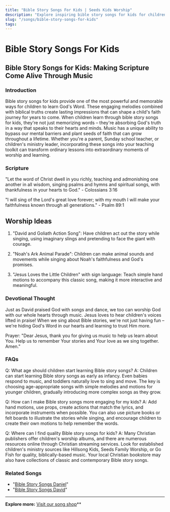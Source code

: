 ```yaml
---
title: "Bible Story Songs For Kids | Seeds Kids Worship"
description: "Explore inspiring bible story songs for kids for children's worship and faith development. Biblical music resources for families and ministry."
slug: "/songs/bible-story-songs-for-kids"
tags:
---
```


# Bible Story Songs For Kids

## Bible Story Songs for Kids: Making Scripture Come Alive Through Music

### Introduction
Bible story songs for kids provide one of the most powerful and memorable ways for children to learn God's Word. These engaging melodies combined with biblical truths create lasting impressions that can shape a child's faith journey for years to come. When children learn through bible story songs for kids, they're not just memorizing words – they're absorbing God's truth in a way that speaks to their hearts and minds. Music has a unique ability to bypass our mental barriers and plant seeds of faith that can grow throughout a lifetime. Whether you're a parent, Sunday school teacher, or children's ministry leader, incorporating these songs into your teaching toolkit can transform ordinary lessons into extraordinary moments of worship and learning.

### Scripture
"Let the word of Christ dwell in you richly, teaching and admonishing one another in all wisdom, singing psalms and hymns and spiritual songs, with thankfulness in your hearts to God." - Colossians 3:16

"I will sing of the Lord's great love forever; with my mouth I will make your faithfulness known through all generations." - Psalm 89:1

## Worship Ideas
1. "David and Goliath Action Song": Have children act out the story while singing, using imaginary slings and pretending to face the giant with courage.

2. "Noah's Ark Animal Parade": Children can make animal sounds and movements while singing about Noah's faithfulness and God's promises.

3. "Jesus Loves the Little Children" with sign language: Teach simple hand motions to accompany this classic song, making it more interactive and meaningful.

### Devotional Thought
Just as David praised God with songs and dance, we too can worship God with our whole hearts through music. Jesus loves to hear children's voices lifted in praise! When we sing about Bible stories, we're not just having fun – we're hiding God's Word in our hearts and learning to trust Him more.

Prayer: "Dear Jesus, thank you for giving us music to help us learn about You. Help us to remember Your stories and Your love as we sing together. Amen."

### FAQs
Q: What age should children start learning Bible story songs?
A: Children can start learning Bible story songs as early as infancy. Even babies respond to music, and toddlers naturally love to sing and move. The key is choosing age-appropriate songs with simple melodies and motions for younger children, gradually introducing more complex songs as they grow.

Q: How can I make Bible story songs more engaging for my kids?
A: Add hand motions, use props, create actions that match the lyrics, and incorporate instruments when possible. You can also use picture books or felt boards to illustrate the stories while singing, and encourage children to create their own motions to help remember the words.

Q: Where can I find quality Bible story songs for kids?
A: Many Christian publishers offer children's worship albums, and there are numerous resources online through Christian streaming services. Look for established children's ministry sources like Hillsong Kids, Seeds Family Worship, or Go Fish for quality, biblically-based music. Your local Christian bookstore may also have collections of classic and contemporary Bible story songs.

### Related Songs

- "[Bible Story Songs Daniel](/songs/bible-story-songs-daniel/)"
- "[Bible Story Songs David](/songs/bible-story-songs-david/)"

---

**Explore more:** [Visit our song shop](https://seedskidsworship.com/shop)**

<!-- Schema Markup -->
<script type="application/ld+json">
{
  "@context": "https://schema.org",
  "@type": "MusicRecording",
  "name": "Bible Story Songs For Kids",
  "byArtist": {
    "@type": "MusicGroup",
    "name": "Seeds Kids Worship"
  },
  "isFamilyFriendly": true,
  "url": "https://seedskidsworship.com/songs/bible-story-songs-for-kids/"
}
</script>
